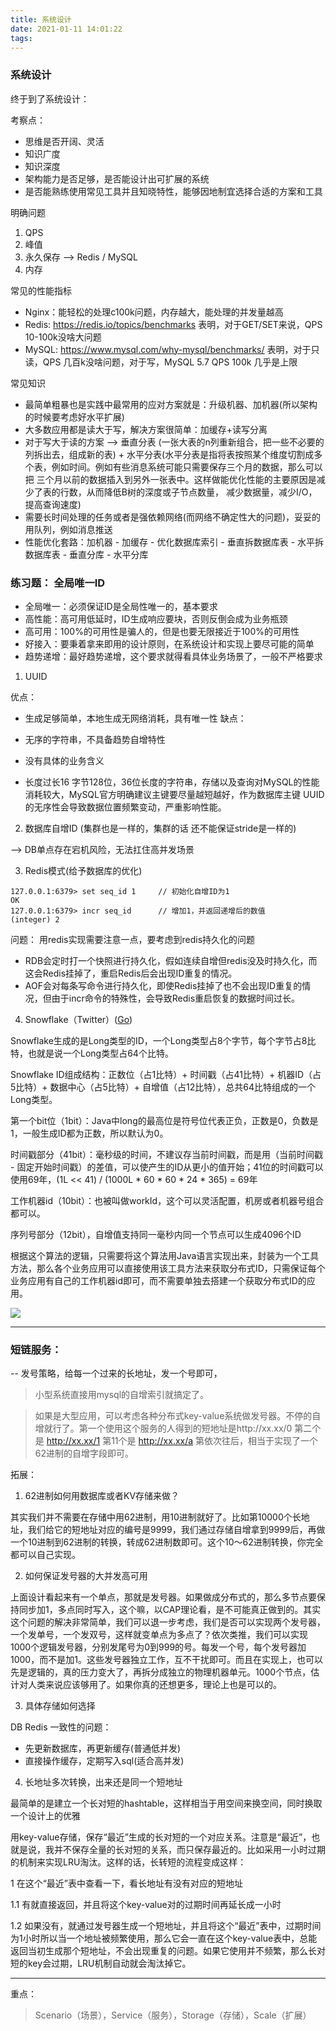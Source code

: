 ```yaml
---
title: 系统设计
date: 2021-01-11 14:01:22
tags:
---
```


### 系统设计

终于到了系统设计：

考察点：

- 思维是否开阔、灵活
- 知识广度
- 知识深度
- 架构能力是否足够，是否能设计出可扩展的系统
- 是否能熟练使用常见工具并且知晓特性，能够因地制宜选择合适的方案和工具

明确问题

1. QPS
2. 峰值
3. 永久保存 --> Redis / MySQL
4. 内存

常见的性能指标

- Nginx：能轻松的处理c100k问题，内存越大，能处理的并发量越高
- Redis: https://redis.io/topics/benchmarks 表明，对于GET/SET来说，QPS 10-100k没啥大问题
- MySQL: https://www.mysql.com/why-mysql/benchmarks/ 表明，对于只读，QPS 几百k没啥问题，对于写，MySQL 5.7 QPS 100k 几乎是上限

常见知识

- 最简单粗暴也是实践中最常用的应对方案就是：升级机器、加机器(所以架构的时候要考虑好水平扩展)
- 大多数应用都是读大于写，解决方案很简单：加缓存+读写分离
- 对于写大于读的方案  --> 垂直分表 (一张大表的n列重新组合，把一些不必要的列拆出去，组成新的表) + 水平分表(水平分表是指将表按照某个维度切割成多个表，例如时间。例如有些消息系统可能只需要保存三个月的数据，那么可以把 三个月以前的数据插入到另外一张表中。这样做能优化性能的主要原因是减少了表的行数，从而降低B树的深度或子节点数量， 减少数据量，减少I/O，提高查询速度)
- 需要长时间处理的任务或者是强依赖网络(而网络不确定性大的问题)，妥妥的用队列，例如消息推送
- 性能优化套路：加机器 - 加缓存 - 优化数据库索引 - 垂直拆数据库表 - 水平拆数据库表 - 垂直分库 - 水平分库

### 练习题： 全局唯一ID

- 全局唯一：必须保证ID是全局性唯一的，基本要求
- 高性能：高可用低延时，ID生成响应要块，否则反倒会成为业务瓶颈
- 高可用：100%的可用性是骗人的，但是也要无限接近于100%的可用性
- 好接入：要秉着拿来即用的设计原则，在系统设计和实现上要尽可能的简单
- 趋势递增：最好趋势递增，这个要求就得看具体业务场景了，一般不严格要求

1. UUID

优点：
- 生成足够简单，本地生成无网络消耗，具有唯一性
缺点：

- 无序的字符串，不具备趋势自增特性
- 没有具体的业务含义
- 长度过长16 字节128位，36位长度的字符串，存储以及查询对MySQL的性能消耗较大，MySQL官方明确建议主键要尽量越短越好，作为数据库主键 UUID 的无序性会导致数据位置频繁变动，严重影响性能。

2. 数据库自增ID (集群也是一样的，集群的话 还不能保证stride是一样的)

--> DB单点存在宕机风险，无法扛住高并发场景

3. Redis模式(给予数据库的优化)

```
127.0.0.1:6379> set seq_id 1     // 初始化自增ID为1
OK
127.0.0.1:6379> incr seq_id      // 增加1，并返回递增后的数值
(integer) 2
```

问题： 用redis实现需要注意一点，要考虑到redis持久化的问题

- RDB会定时打一个快照进行持久化，假如连续自增但redis没及时持久化，而这会Redis挂掉了，重启Redis后会出现ID重复的情况。
- AOF会对每条写命令进行持久化，即使Redis挂掉了也不会出现ID重复的情况，但由于incr命令的特殊性，会导致Redis重启恢复的数据时间过长。

4. Snowflake（Twitter）([Go](https://github.com/bwmarrin/snowflake))

Snowflake生成的是Long类型的ID，一个Long类型占8个字节，每个字节占8比特，也就是说一个Long类型占64个比特。

Snowflake ID组成结构：正数位（占1比特）+ 时间戳（占41比特）+ 机器ID（占5比特）+ 数据中心（占5比特）+ 自增值（占12比特），总共64比特组成的一个Long类型。

第一个bit位（1bit）：Java中long的最高位是符号位代表正负，正数是0，负数是1，一般生成ID都为正数，所以默认为0。

时间戳部分（41bit）：毫秒级的时间，不建议存当前时间戳，而是用（当前时间戳 - 固定开始时间戳）的差值，可以使产生的ID从更小的值开始；41位的时间戳可以使用69年，(1L << 41) / (1000L * 60 * 60 * 24 * 365) = 69年

工作机器id（10bit）：也被叫做workId，这个可以灵活配置，机房或者机器号组合都可以。

序列号部分（12bit），自增值支持同一毫秒内同一个节点可以生成4096个ID

根据这个算法的逻辑，只需要将这个算法用Java语言实现出来，封装为一个工具方法，那么各个业务应用可以直接使用该工具方法来获取分布式ID，只需保证每个业务应用有自己的工作机器id即可，而不需要单独去搭建一个获取分布式ID的应用。

![](https://pic2.zhimg.com/80/v2-4f51c7b6704323cc376b5a8a9a7cad09_720w.jpg)

---

### 短链服务：

-- 发号策略，给每一个过来的长地址，发一个号即可，

>小型系统直接用mysql的自增索引就搞定了。

>如果是大型应用，可以考虑各种分布式key-value系统做发号器。不停的自增就行了。第一个使用这个服务的人得到的短地址是http://xx.xx/0 第二个是 http://xx.xx/1 第11个是 http://xx.xx/a 第依次往后，相当于实现了一个62进制的自增字段即可。

拓展：

1. 62进制如何用数据库或者KV存储来做？

其实我们并不需要在存储中用62进制，用10进制就好了。比如第10000个长地址，我们给它的短地址对应的编号是9999，我们通过存储自增拿到9999后，再做一个10进制到62进制的转换，转成62进制数即可。这个10～62进制转换，你完全都可以自己实现。

2. 如何保证发号器的大并发高可用

上面设计看起来有一个单点，那就是发号器。如果做成分布式的，那么多节点要保持同步加1，多点同时写入，这个嘛，以CAP理论看，是不可能真正做到的。其实这个问题的解决非常简单，我们可以退一步考虑，我们是否可以实现两个发号器，一个发单号，一个发双号，这样就变单点为多点了？依次类推，我们可以实现1000个逻辑发号器，分别发尾号为0到999的号。每发一个号，每个发号器加1000，而不是加1。这些发号器独立工作，互不干扰即可。而且在实现上，也可以先是逻辑的，真的压力变大了，再拆分成独立的物理机器单元。1000个节点，估计对人类来说应该够用了。如果你真的还想更多，理论上也是可以的。

3. 具体存储如何选择 

DB Redis 一致性的问题：

- 先更新数据库，再更新缓存(普通低并发)
- 直接操作缓存，定期写入sql(适合高并发)

4. 长地址多次转换，出来还是同一个短地址

最简单的是建立一个长对短的hashtable，这样相当于用空间来换空间，同时换取一个设计上的优雅

用key-value存储，保存“最近”生成的长对短的一个对应关系。注意是“最近”，也就是说，我并不保存全量的长对短的关系，而只保存最近的。比如采用一小时过期的机制来实现LRU淘汰。这样的话，长转短的流程变成这样：

1 在这个“最近”表中查看一下，看长地址有没有对应的短地址

1.1 有就直接返回，并且将这个key-value对的过期时间再延长成一小时

1.2 如果没有，就通过发号器生成一个短地址，并且将这个“最近”表中，过期时间为1小时所以当一个地址被频繁使用，那么它会一直在这个key-value表中，总能返回当初生成那个短地址，不会出现重复的问题。如果它使用并不频繁，那么长对短的key会过期，LRU机制自动就会淘汰掉它。

---

重点：

>Scenario（场景），Service（服务），Storage（存储），Scale（扩展）